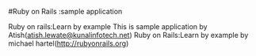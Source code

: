 #Ruby on Rails :sample application

Ruby on rails:Learn by example
This is sample application by Atish(atish.lewate@kunalinfotech.net)
Ruby on Rails:Learn by example by michael hartel(http://rubyonrails.org) 
